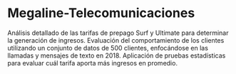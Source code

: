 # Megaline-Telecomunicaciones
Análisis detallado de las tarifas de prepago Surf y Ultimate para determinar la generación de ingresos.
Evaluación del comportamiento de los clientes utilizando un conjunto de datos de 500 clientes, enfocándose en las llamadas y mensajes de texto en 2018. 
Aplicación de pruebas estadísticas para evaluar cuál tarifa aporta más ingresos en promedio.
